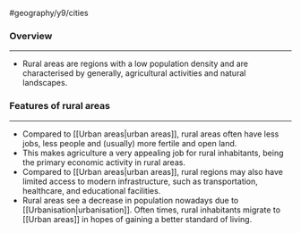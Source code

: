 #geography/y9/cities 

### Overview
---
- Rural areas are regions with a low population density and are characterised by generally, agricultural activities and natural landscapes.

### Features of rural areas
---
- Compared to [[Urban areas|urban areas]], rural areas often have less jobs, less people and (usually) more fertile and open land. 
- This makes agriculture a very appealing job for rural inhabitants, being the primary economic activity in rural areas.
- Compared to [[Urban areas|urban areas]], rural regions may also have limited access to modern infrastructure, such as transportation, healthcare, and educational facilities.
- Rural areas see a decrease in population nowadays due to [[Urbanisation|urbanisation]]. Often times, rural inhabitants migrate to [[Urban areas]] in hopes of gaining a better standard of living.